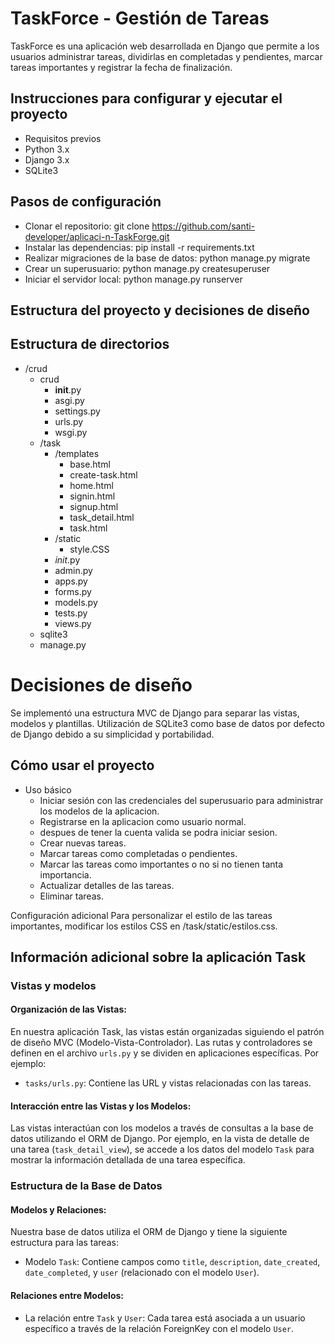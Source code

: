 # TaskForce - Gestión de Tareas
TaskForce es una aplicación web desarrollada en Django que permite a los usuarios administrar tareas, dividirlas en completadas y pendientes, marcar tareas importantes y registrar la fecha de finalización.

## Instrucciones para configurar y ejecutar el proyecto
* Requisitos previos
* Python 3.x
* Django 3.x
* SQLite3
## Pasos de configuración
- Clonar el repositorio: git clone https://github.com/santi-developer/aplicaci-n-TaskForge.git
- Instalar las dependencias: pip install -r requirements.txt
- Realizar migraciones de la base de datos: python manage.py migrate
- Crear un superusuario: python manage.py createsuperuser
- Iniciar el servidor local: python manage.py runserver
## Estructura del proyecto y decisiones de diseño
## Estructura de directorios
- /crud
  - crud
    - __init__.py
    - asgi.py
    - settings.py
    - urls.py
    - wsgi.py
  - /task
    - /templates
       - base.html
       - create-task.html
       - home.html
       - signin.html
       - signup.html
       - task_detail.html
       - task.html
    - /static
       - style.CSS
    - _init_.py
    - admin.py
    - apps.py
    - forms.py
    - models.py
    - tests.py
    - views.py
  - sqlite3
  - manage.py
        
            
# Decisiones de diseño
Se implementó una estructura MVC de Django para separar las vistas, modelos y plantillas.
Utilización de SQLite3 como base de datos por defecto de Django debido a su simplicidad y portabilidad.
## Cómo usar el proyecto
- Uso básico
   * Iniciar sesión con las credenciales del superusuario para administrar los modelos de la aplicacion.
   * Registrarse en la aplicacion como usuario normal.
   * despues de tener la cuenta valida se podra iniciar sesion.
   * Crear nuevas tareas.
   * Marcar tareas como completadas o pendientes.
   * Marcar las tareas como importantes o no si no tienen tanta importancia.
   * Actualizar detalles de las tareas.
   * Eliminar tareas.
     
Configuración adicional
Para personalizar el estilo de las tareas importantes, modificar los estilos CSS en /task/static/estilos.css.

## Información adicional sobre la aplicación Task

### Vistas y modelos

#### Organización de las Vistas:
En nuestra aplicación Task, las vistas están organizadas siguiendo el patrón de diseño MVC (Modelo-Vista-Controlador). Las rutas y controladores se definen en el archivo `urls.py` y se dividen en aplicaciones específicas. Por ejemplo:
- `tasks/urls.py`: Contiene las URL y vistas relacionadas con las tareas.

#### Interacción entre las Vistas y los Modelos:
Las vistas interactúan con los modelos a través de consultas a la base de datos utilizando el ORM de Django. Por ejemplo, en la vista de detalle de una tarea (`task_detail_view`), se accede a los datos del modelo `Task` para mostrar la información detallada de una tarea específica.

### Estructura de la Base de Datos

#### Modelos y Relaciones:
Nuestra base de datos utiliza el ORM de Django y tiene la siguiente estructura para las tareas:
- Modelo `Task`: Contiene campos como `title`, `description`, `date_created`, `date_completed`, y `user` (relacionado con el modelo `User`).

#### Relaciones entre Modelos:
- La relación entre `Task` y `User`: Cada tarea está asociada a un usuario específico a través de la relación ForeignKey con el modelo `User`.



